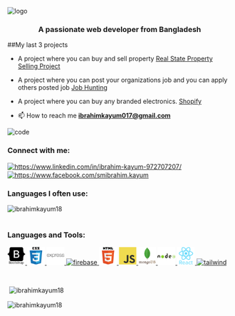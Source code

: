 ![logo](https://github.com/ibrahimkayum18/ibrahimkayum18/blob/main/Blue%20Pink%20Gradient%20Fashion%20Banner.png)

<h3 align="center">A passionate web developer from Bangladesh</h3>

##My last 3 projects
- A project where you can buy and sell property [Real State Property Selling Project](https://final-assignment-136ef.web.app/)

- A project where you can post your organizations job and you can apply others posted job [Job Hunting](https://keen-stage.surge.sh/)

- A project where you can buy any branded electronics. [Shopify](https://internal-car.surge.sh/)

- 📫 How to reach me **ibrahimkayum017@gmail.com**

<img aligh="right" alt="code" src="[![image](https://github.com/ibrahimkayum18/ibrahimkayum18/assets/52647291/c36f0777-fb03-4628-b937-55c0ff38b6d6)](https://cdn.dribbble.com/users/330915/screenshots/3587000/10_coding_dribbble.gif)" />


<h3 align="left">Connect with me:</h3>
<p align="left">
<a href="https://linkedin.com/in/https://www.linkedin.com/in/ibrahim-kayum-972707207/" target="blank"><img align="center" src="https://raw.githubusercontent.com/rahuldkjain/github-profile-readme-generator/master/src/images/icons/Social/linked-in-alt.svg" alt="https://www.linkedin.com/in/ibrahim-kayum-972707207/" height="30" width="40" /></a>
<a href="https://fb.com/https://www.facebook.com/smibrahim.kayum" target="blank"><img align="center" src="https://raw.githubusercontent.com/rahuldkjain/github-profile-readme-generator/master/src/images/icons/Social/facebook.svg" alt="https://www.facebook.com/smibrahim.kayum" height="30" width="40" /></a>
</p>
<h3 align="left">Languages I often use:</h3>
<p><img align="left" src="https://github-readme-stats.vercel.app/api/top-langs?username=ibrahimkayum18&show_icons=true&locale=en&layout=compact" alt="ibrahimkayum18" /></p>
<br />
<br>
<h3 align="left">Languages and Tools:</h3>
<p align="left"> <a href="https://getbootstrap.com" target="_blank" rel="noreferrer"> <img src="https://raw.githubusercontent.com/devicons/devicon/master/icons/bootstrap/bootstrap-plain-wordmark.svg" alt="bootstrap" width="40" height="40"/> </a> <a href="https://www.w3schools.com/css/" target="_blank" rel="noreferrer"> <img src="https://raw.githubusercontent.com/devicons/devicon/master/icons/css3/css3-original-wordmark.svg" alt="css3" width="40" height="40"/> </a> <a href="https://expressjs.com" target="_blank" rel="noreferrer"> <img src="https://raw.githubusercontent.com/devicons/devicon/master/icons/express/express-original-wordmark.svg" alt="express" width="40" height="40"/> </a> <a href="https://firebase.google.com/" target="_blank" rel="noreferrer"> <img src="https://www.vectorlogo.zone/logos/firebase/firebase-icon.svg" alt="firebase" width="40" height="40"/> </a> <a href="https://www.w3.org/html/" target="_blank" rel="noreferrer"> <img src="https://raw.githubusercontent.com/devicons/devicon/master/icons/html5/html5-original-wordmark.svg" alt="html5" width="40" height="40"/> </a> <a href="https://developer.mozilla.org/en-US/docs/Web/JavaScript" target="_blank" rel="noreferrer"> <img src="https://raw.githubusercontent.com/devicons/devicon/master/icons/javascript/javascript-original.svg" alt="javascript" width="40" height="40"/> </a> <a href="https://www.mongodb.com/" target="_blank" rel="noreferrer"> <img src="https://raw.githubusercontent.com/devicons/devicon/master/icons/mongodb/mongodb-original-wordmark.svg" alt="mongodb" width="40" height="40"/> </a> <a href="https://nodejs.org" target="_blank" rel="noreferrer"> <img src="https://raw.githubusercontent.com/devicons/devicon/master/icons/nodejs/nodejs-original-wordmark.svg" alt="nodejs" width="40" height="40"/> </a> <a href="https://reactjs.org/" target="_blank" rel="noreferrer"> <img src="https://raw.githubusercontent.com/devicons/devicon/master/icons/react/react-original-wordmark.svg" alt="react" width="40" height="40"/> </a> <a href="https://tailwindcss.com/" target="_blank" rel="noreferrer"> <img src="https://www.vectorlogo.zone/logos/tailwindcss/tailwindcss-icon.svg" alt="tailwind" width="40" height="40"/> </a> </p>

<br />

<p>&nbsp;<img align="center" src="https://github-readme-stats.vercel.app/api?username=ibrahimkayum18&show_icons=true&locale=en" alt="ibrahimkayum18" /></p>

<p><img align="center" src="https://github-readme-streak-stats.herokuapp.com/?user=ibrahimkayum18&" alt="ibrahimkayum18" /></p>
